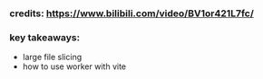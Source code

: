 ### credits: https://www.bilibili.com/video/BV1or421L7fc/
### key takeaways:
* large file slicing
* how to use worker with vite